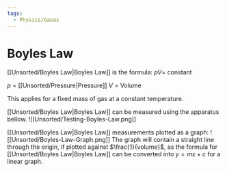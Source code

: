 ```yaml
---
tags:
  - Physics/Gases
---
```

# Boyles Law
[[Unsorted/Boyles Law|Boyles Law]] is the formula:
$pV =$ constant

$p$ = [[Unsorted/Pressure|Pressure]]
$V$ = Volume

This applies for a fixed mass of gas at a constant temperature.

[[Unsorted/Boyles Law|Boyles Law]] can be measured using the apparatus bellow.
![[Unsorted/Testing-Boyles-Law.png]]

[[Unsorted/Boyles Law|Boyles Law]] measurements plotted as a graph:
![[Unsorted/Boyles-Law-Graph.png]]
The graph will contain a straight line through the origin, if plotted against $\frac{1}{volume}$, as the formula for [[Unsorted/Boyles Law|Boyles Law]] can be converted into $y = mx+c$ for a linear graph.
